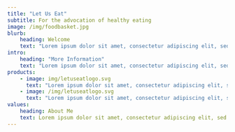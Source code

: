 ```yaml
---
title: "Let Us Eat"
subtitle: For the advocation of healthy eating
image: /img/foodbasket.jpg
blurb:
    heading: Welcome
    text: "Lorem ipsum dolor sit amet, consectetur adipiscing elit, sed do eiusmod tempor incididunt ut labore et dolore magna aliqua. At imperdiet dui accumsan sit. Ut sem nulla pharetra diam sit amet nisl suscipit."
intro:
    heading: "More Information"
    text: "Lorem ipsum dolor sit amet, consectetur adipiscing elit, sed do eiusmod tempor incididunt ut labore et dolore magna aliqua. Id eu nisl nunc mi. Scelerisque eleifend donec pretium vulputate sapien nec. Mi in nulla posuere sollicitudin. Purus in massa tempor nec feugiat."
products:
    - image: img/letuseatlogo.svg
      text: "Lorem ipsum dolor sit amet, consectetur adipiscing elit, sed do eiusmod tempor incididunt ut labore et dolore magna aliqua. Id eu nisl nunc mi. Scelerisque eleifend donec pretium vulputate sapien nec. Mi in nulla posuere sollicitudin. Purus in massa tempor nec feugiat."
    - image: /img/letuseatlogo.svg
      text: "Lorem ipsum dolor sit amet, consectetur adipiscing elit, sed do eiusmod tempor incididunt ut labore et dolore magna aliqua. Id eu nisl nunc mi. Scelerisque eleifend donec pretium vulputate sapien nec. Mi in nulla posuere sollicitudin. Purus in massa tempor nec feugiat."
values:
    heading: About Me
    text: Lorem ipsum dolor sit amet, consectetur adipiscing elit, sed do eiusmod tempor incididunt ut labore et dolore magna aliqua. Id eu nisl nunc mi. Scelerisque eleifend donec pretium vulputate sapien nec. Mi in nulla posuere sollicitudin. Purus in massa tempor nec feugiat.
---
```


